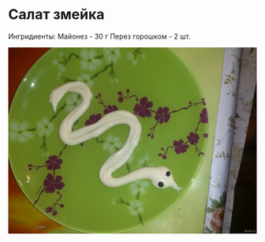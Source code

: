 # Салат змейка

Ингридиенты:
Майонез - 30 г
Перез горошком - 2 шт.

![Тут должно быть фото салата](1.jpg)